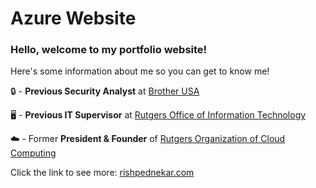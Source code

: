 # Azure Website

### Hello, welcome to my portfolio website!

Here's some information about me so you can get to know me!

🔒 - **Previous Security Analyst** at [Brother USA](https://www.brother-usa.com/home)

🖥️ - **Previous IT Supervisor** at [Rutgers Office of Information Technology](https://it.rutgers.edu/about/office-of-information-technology/)

☁️ - Former **President & Founder** of [Rutgers Organization of Cloud Computing](https://www.cs.rutgers.edu/academics/graduate/other-important-information?view=article&id=3851:rutgers-organization-of-cloud-computing-rocc&catid=129)

Click the link to see more:
[rishpednekar.com](https://www.rishpednekar.com/)


